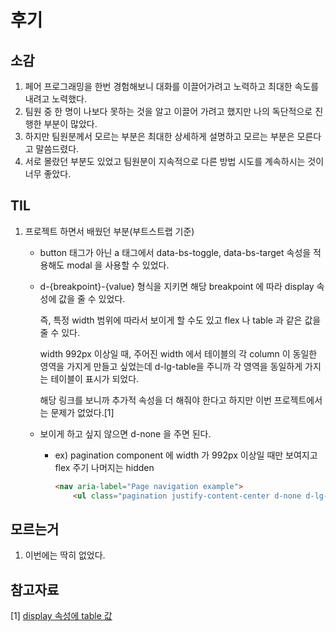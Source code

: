 # 후기

## 소감

1. 페어 프로그래밍을 한번 경험해보니 대화를 이끌어가려고 노력하고 최대한 속도를 내려고 노력했다.
2. 팀원 중 한 명이 나보다 못하는 것을 알고 이끌어 가려고 했지만 나의 독단적으로 진행한 부분이 많았다.
3. 하지만 팀원분께서 모르는 부분은 최대한 상세하게 설명하고 모르는 부분은 모른다고 말씀드렸다.
4. 서로 몰랐던 부분도 있었고 팀원분이 지속적으로 다른 방법 시도를 계속하시는  것이 너무 좋았다.



## TIL

1. 프로젝트 하면서 배웠던 부분(부트스트랩 기준)

   * button 태그가 아닌 a 태그에서 data-bs-toggle, data-bs-target 속성을 적용해도 modal 을 사용할 수 있었다.

   * d-{breakpoint}-{value} 형식을 지키면 해당 breakpoint 에 따라 display 속성에 값을 줄 수 있었다.

     즉, 특정 width 범위에 따라서 보이게 할 수도 있고 flex 나 table 과 같은 값을 줄 수 있다.

     width 992px 이상일 때, 주어진 width 에서 테이블의 각 column 이 동일한 영역을 가지게 만들고 싶었는데 d-lg-table을 주니까 각 영역을 동일하게 가지는 테이블이 표시가 되었다.

     해당 링크를 보니까 추가적 속성을 더 해줘야 한다고 하지만 이번 프로젝트에서는 문제가 없었다.[1]

   * 보이게 하고 싶지 않으면 d-none 을 주면 된다.

     * ex) pagination component 에 width 가 992px 이상일 때만 보여지고 flex 주기 나머지는 hidden

       ```html
       <nav aria-label="Page navigation example">
           <ul class="pagination justify-content-center d-none d-lg-flex">
       ```

       

## 모르는거 

1. 이번에는 딱히 없었다.



## 참고자료

[1] [display 속성에 table 값](https://www.biew.co.kr/entry/%EC%9B%B9%ED%8D%BC%EB%B8%94%EB%A6%AC%EC%85%94%EA%B0%80-%EC%95%8C%EA%B3%A0%EC%9E%88%EC%96%B4%EC%95%BC-%ED%95%A0-display-table-%EC%86%8D%EC%84%B1)